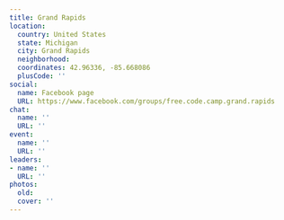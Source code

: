 ```yaml
---
title: Grand Rapids
location:
  country: United States
  state: Michigan
  city: Grand Rapids
  neighborhood: 
  coordinates: 42.96336, -85.668086
  plusCode: ''
social:
  name: Facebook page
  URL: https://www.facebook.com/groups/free.code.camp.grand.rapids
chat:
  name: ''
  URL: ''
event:
  name: ''
  URL: ''
leaders:
- name: ''
  URL: ''
photos:
  old: 
  cover: ''
---
```

